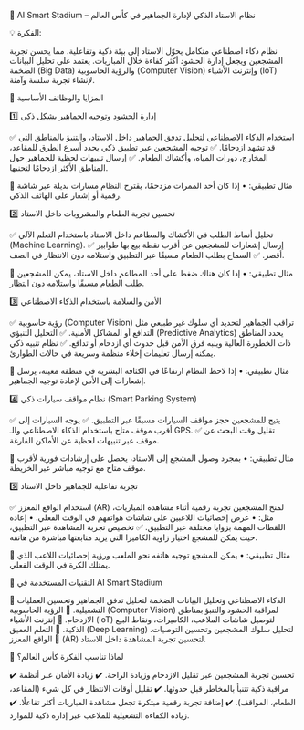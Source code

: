 🚀 AI Smart Stadium – نظام الاستاد الذكي لإدارة الجماهير في كأس العالم

💡 الفكرة:

نظام ذكاء اصطناعي متكامل يحوّل الاستاد إلى بيئة ذكية وتفاعلية، مما يحسن تجربة المشجعين ويجعل إدارة الحشود أكثر كفاءة خلال المباريات. يعتمد على تحليل البيانات الضخمة (Big Data) والرؤية الحاسوبية (Computer Vision) وإنترنت الأشياء (IoT) لإنشاء تجربة سلسة وآمنة.

🔹 المزايا والوظائف الأساسية

1️⃣ إدارة الحشود وتوجيه الجماهير بشكل ذكي

✅ استخدام الذكاء الاصطناعي لتحليل تدفق الجماهير داخل الاستاد، والتنبؤ بالمناطق التي قد تشهد ازدحامًا.
✅ توجيه المشجعين عبر تطبيق ذكي يحدد أسرع الطرق للمقاعد، المخارج، دورات المياه، وأكشاك الطعام.
✅ إرسال تنبيهات لحظية للجماهير حول المناطق الأكثر ازدحامًا لتجنبها.

📌 مثال تطبيقي:
	•	إذا كان أحد الممرات مزدحمًا، يقترح النظام مسارات بديلة عبر شاشة رقمية أو إشعار على الهاتف الذكي.

2️⃣ تحسين تجربة الطعام والمشروبات داخل الاستاد

✅ تحليل أنماط الطلب في الأكشاك والمطاعم داخل الاستاد باستخدام التعلم الآلي (Machine Learning).
✅ إرسال إشعارات للمشجعين عن أقرب نقطة بيع بها طوابير أقصر.
✅ السماح بطلب الطعام مسبقًا عبر التطبيق واستلامه دون الانتظار في الصف.

📌 مثال تطبيقي:
	•	إذا كان هناك ضغط على أحد المطاعم داخل الاستاد، يمكن للمشجعين طلب الطعام مسبقًا واستلامه دون انتظار.

3️⃣ الأمن والسلامة باستخدام الذكاء الاصطناعي

✅ رؤية حاسوبية (Computer Vision) تراقب الجماهير لتحديد أي سلوك غير طبيعي مثل التدافع أو المشاكل الأمنية.
✅ التحليل التنبؤي (Predictive Analytics) يحدد المناطق ذات الخطورة العالية وينبه فرق الأمن قبل حدوث أي ازدحام أو تدافع.
✅ نظام تنبيه ذكي يمكنه إرسال تعليمات إخلاء منظمة وسريعة في حالات الطوارئ.

📌 مثال تطبيقي:
	•	إذا لاحظ النظام ارتفاعًا في الكثافة البشرية في منطقة معينة، يرسل إشعارات إلى الأمن لإعادة توجيه الجماهير.

4️⃣ نظام مواقف سيارات ذكي (Smart Parking System)

✅ يتيح للمشجعين حجز مواقف السيارات مسبقًا عبر التطبيق.
✅ يوجه السيارات إلى أقرب موقف متاح باستخدام الذكاء الاصطناعي والـ GPS.
✅ تقليل وقت البحث عن موقف عبر تنبيهات لحظية عن الأماكن الفارغة.

📌 مثال تطبيقي:
	•	بمجرد وصول المشجع إلى الاستاد، يحصل على إرشادات فورية لأقرب موقف متاح مع توجيه مباشر عبر الخريطة.

5️⃣ تجربة تفاعلية للجماهير داخل الاستاد

✅ استخدام الواقع المعزز (AR) لمنح المشجعين تجربة رقمية أثناء مشاهدة المباريات، مثل:
	•	عرض إحصائيات اللاعبين على شاشات هواتفهم في الوقت الفعلي.
	•	إعادة اللقطات المهمة بزوايا مختلفة عبر التطبيق.
✅ تخصيص تجربة المشاهدة عبر التطبيق، حيث يمكن للمشجع اختيار زاوية الكاميرا التي يريد متابعتها مباشرة من هاتفه.

📌 مثال تطبيقي:
	•	يمكن للمشجع توجيه هاتفه نحو الملعب ورؤية إحصائيات اللاعب الذي يمتلك الكرة في الوقت الفعلي.

🔹 التقنيات المستخدمة في AI Smart Stadium

🔸 الذكاء الاصطناعي وتحليل البيانات الضخمة لتحليل تدفق الجماهير وتحسين العمليات التشغيلية.
🔸 الرؤية الحاسوبية (Computer Vision) لمراقبة الحشود والتنبؤ بمناطق الازدحام.
🔸 إنترنت الأشياء (IoT) لتوصيل شاشات الملاعب، الكاميرات، ونقاط البيع الذكية.
🔸 التعلم العميق (Deep Learning) لتحليل سلوك المشجعين وتحسين التوصيات.
🔸 الواقع المعزز (AR) لتحسين تجربة المشاهدة داخل الاستاد.

🎯 لماذا تناسب الفكرة كأس العالم؟

✔️ تحسين تجربة المشجعين عبر تقليل الازدحام وزيادة الراحة.
✔️ زيادة الأمان عبر أنظمة مراقبة ذكية تتنبأ بالمخاطر قبل حدوثها.
✔️ تقليل أوقات الانتظار في كل شيء (المقاعد، الطعام، المواقف).
✔️ إضافة تجربة رقمية مبتكرة تجعل مشاهدة المباريات أكثر تفاعلًا.
✔️ زيادة الكفاءة التشغيلية للملاعب عبر إدارة ذكية للموارد.
